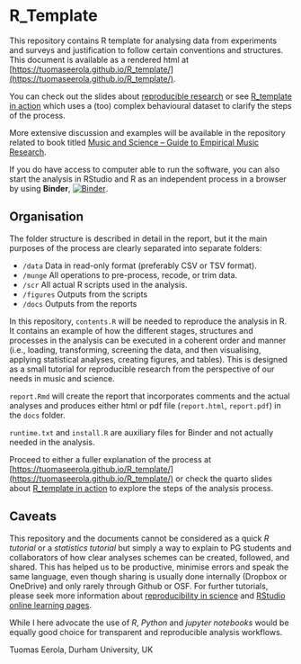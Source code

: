 # R_Template

This repository contains R template for analysing data from experiments and surveys and justification to follow certain conventions and structures. This document is available as a rendered html at [https://tuomaseerola.github.io/R_template/](https://tuomaseerola.github.io/R_template/). 

You can check out the slides about [reproducible research](https://tuomaseerola.github.io/R_template/reproducible_research.html) or see [R_template in action](https://tuomaseerola.github.io/R_template/R_template_in_action.html) which uses a (too) complex behavioural dataset to clarify the steps of the process. 

More extensive discussion and examples will be available in the repository related to book titled [Music and Science – Guide to Empirical Music Research](https://tuomaseerola.github.io/emr/).

If you do have access to computer able to run the software, you can also start the analysis in RStudio and R as an independent process in a browser by using **Binder**, [![Binder](https://mybinder.org/badge_logo.svg)](https://mybinder.org/v2/gh/tuomaseerola/R_template/main?urlpath=rstudio).

## Organisation

The folder structure is described in detail in the report, but it the main purposes of the process are clearly separated into separate folders:

* `/data` Data in read-only format (preferably CSV or TSV format).
* `/munge` All operations to pre-process, recode, or trim data.
* `/scr` All actual R scripts used in the analysis.
* `/figures` Outputs from the scripts
* `/docs` Outputs from the reports

In this repository, `contents.R` will be needed to reproduce the analysis in R. It contains an example of how the different stages, structures and processes in the analysis can be executed in a coherent order and manner (i.e., loading, transforming, screening the data, and then visualising, applying statistical analyses, creating figures, and tables). This is designed as a small tutorial for reproducible research from the perspective of our needs in music and science.

`report.Rmd` will create the report that incorporates comments and the actual analyses and produces either html or pdf file (`report.html`, `report.pdf`) in the `docs` folder.

`runtime.txt` and `install.R` are auxiliary files for Binder and not actually needed in the analysis. 

Proceed to either a fuller explanation of the process at [https://tuomaseerola.github.io/R_template/](https://tuomaseerola.github.io/R_template/) or check the quarto slides about [R_template in action](https://tuomaseerola.github.io/R_template/R_template_in_action.html) to explore the steps of the analysis process. 

## Caveats

This repository and the documents cannot be considered as a quick _R tutorial_ or a _statistics tutorial_ but simply a way to explain to PG students and collaborators of how clear analyses schemes can be created, followed, and shared. This has helped us to be productive, minimise errors and speak the same language, even though sharing is usually done internally (Dropbox or OneDrive) and only rarely through Github or OSF. For further tutorials, please seek more information about [reproducibility in science](https://ropensci.org/) and [RStudio online learning pages](https://education.rstudio.com).

While I here advocate the use of _R_, _Python_ and _jupyter notebooks_ would be equally good choice for transparent and reproducible analysis workflows.

Tuomas Eerola, Durham University, UK

